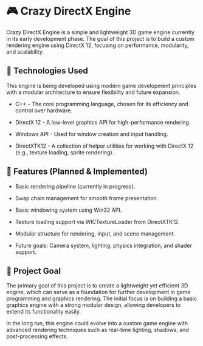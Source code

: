 # 🎮 Crazy DirectX Engine
Crazy DirectX Engine is a simple and lightweight 3D game engine currently in its early development phase. The goal of this project is to build a custom rendering engine using DirectX 12, focusing on performance, modularity, and scalability.

## 🚀 Technologies Used
This engine is being developed using modern game development principles with a modular architecture to ensure flexibility and future expansion.

- C++ - The core programming language, chosen for its efficiency and control over hardware.

- DirectX 12 - A low-level graphics API for high-performance rendering.

- Windows API - Used for window creation and input handling.

- DirectXTK12 - A collection of helper utilities for working with DirectX 12 (e.g., texture loading, sprite rendering).

## 📌 Features (Planned & Implemented)
- Basic rendering pipeline (currently in progress).

- Swap chain management for smooth frame presentation.

- Basic windowing system using Win32 API.

- Texture loading support via WICTextureLoader from DirectXTK12.

- Modular structure for rendering, input, and scene management.

- Future goals: Camera system, lighting, physics integration, and shader support.
###
## 🎯 Project Goal
The primary goal of this project is to create a lightweight yet efficient 3D engine, which can serve as a foundation for further development in game programming and graphics rendering. The initial focus is on building a basic graphics engine with a strong modular design, allowing developers to extend its functionality easily.

In the long run, this engine could evolve into a custom game engine with advanced rendering techniques such as real-time lighting, shadows, and post-processing effects.
